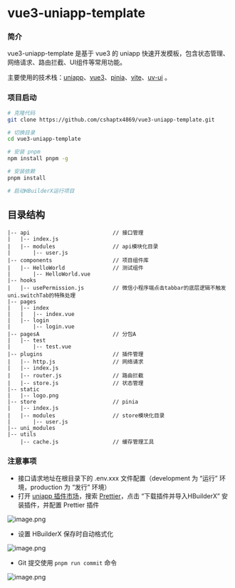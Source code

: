 # vue3-uniapp-template

### 简介

vue3-uniapp-template 是基于 vue3 的 uniapp 快速开发模板，包含状态管理、网络请求、路由拦截、UI组件等常用功能。

主要使用的技术栈：[uniapp](https://uniapp.dcloud.net.cn/)、[vue3](https://cn.vuejs.org/)、[pinia](https://pinia.vuejs.org/zh/)、[vite](https://cn.vitejs.dev/)、[uv-ui](https://www.uvui.cn/) 。



### 项目启动

```bash
# 克隆代码
git clone https://github.com/cshaptx4869/vue3-uniapp-template.git

# 切换目录
cd vue3-uniapp-template

# 安装 pnpm
npm install pnpm -g

# 安装依赖
pnpm install

# 启动HBuilderX运行项目
```



## 目录结构
```
|-- api                          // 接口管理
|   |-- index.js
|   |-- modules                  // api模块化目录
|       |-- user.js
|-- components                   // 项目组件库
|   |-- HelloWorld               // 测试组件
|       |-- HelloWorld.vue
|-- hooks                        
|   |-- usePermission.js         // 微信小程序端点击tabbar的底层逻辑不触发uni.switchTab的特殊处理
|-- pages
|   |-- index
|   |   |-- index.vue
|   |-- login
|       |-- login.vue
|-- pagesA                       // 分包A
|   |-- test
|       |-- test.vue
|-- plugins                      // 插件管理
|   |-- http.js                  // 网络请求
|   |-- index.js                 
|   |-- router.js                // 路由拦截
|   |-- store.js                 // 状态管理  
|-- static
|   |-- logo.png
|-- store                        // pinia
|   |-- index.js
|   |-- modules                  // store模块化目录
|       |-- user.js
|-- uni_modules
|-- utils
    |-- cache.js                 // 缓存管理工具
```



### 注意事项

- 接口请求地址在根目录下的 .env.xxx 文件配置（development 为 “运行” 环境，production 为 “发行” 环境）
- 打开 [uniapp 插件市场](https://ext.dcloud.net.cn)，搜索 [Prettier](https://ext.dcloud.net.cn/plugin?name=formator-prettier)，点击 “下载插件并导入HBuilderX” 安装插件，并配置 Prettier 插件

![image.png](https://cdn.nlark.com/yuque/0/2024/png/1053862/1710421089413-dbb96131-5b1d-4c07-9387-f2bf27225f5a.png?x-oss-process=image%2Fformat%2Cwebp%2Fresize%2Cw_1500%2Climit_0)

- 设置 HBuilderX 保存时自动格式化

![image.png](https://cdn.nlark.com/yuque/0/2024/png/1053862/1710421160286-7ca1f000-df06-483c-b849-fe9d56de733f.png?x-oss-process=image%2Fformat%2Cwebp)

- Git 提交使用 `pnpm run commit` 命令

![image.png](https://cdn.nlark.com/yuque/0/2024/png/1053862/1710421355958-e141736b-9e90-46fe-9224-4421353fd2d7.png?x-oss-process=image%2Fformat%2Cwebp)

